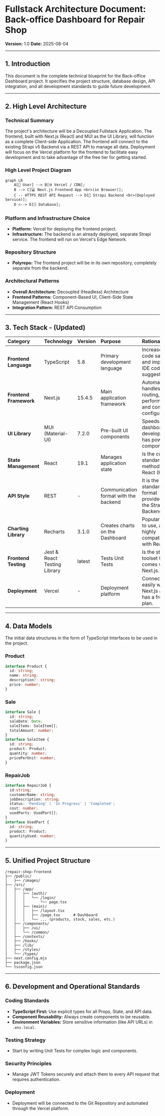 # Fullstack Architecture Document: Back-office Dashboard for Repair Shop

**Version:** 1.0
**Date:** 2025-08-04

-----

## 1\. Introduction

This document is the complete technical blueprint for the Back-office Dashboard project. It specifies the project structure, database design, API integration, and all development standards to guide future development.

-----

## 2\. High Level Architecture

### Technical Summary

The project's architecture will be a Decoupled Fullstack Application. The frontend, built with Next.js (React) and MUI as the UI Library, will function as a complete Client-side Application. The frontend will connect to the existing Strapi v5 Backend via a REST API to manage all data. Deployment will focus on the Vercel platform for the frontend to facilitate easy development and to take advantage of the free tier for getting started.

### High Level Project Diagram

```mermaid
graph LR
    A[👤 User] --> B[🌐 Vercel / CDN];
    B --> C[💻 Next.js Frontend App <br>(in Browser)];
    C -- HTTPS REST API Request --> D[🚀 Strapi Backend <br>(Deployed Service)];
    D <--> E[🗄️ Database];
```

### Platform and Infrastructure Choice

  * **Platform:** Vercel for deploying the frontend project.
  * **Infrastructure:** The backend is an already deployed, separate Strapi service. The frontend will run on Vercel's Edge Network.

### Repository Structure

  * **Polyrepo:** The frontend project will be in its own repository, completely separate from the backend.

### Architectural Patterns

  * **Overall Architecture:** Decoupled (Headless) Architecture
  * **Frontend Patterns:** Component-Based UI, Client-Side State Management (React Hooks)
  * **Integration Pattern:** REST API Consumption

-----

## 3\. Tech Stack - (Updated)

| Category | Technology | Version | Purpose | Rationale |
| :--- | :--- | :--- | :--- | :--- |
| **Frontend Language** | TypeScript | 5.8 | Primary development language | Increases code safety and improves IDE code suggestions. |
| **Frontend Framework**| Next.js | 15.4.5| Main application framework | Automatically handles routing, performance, and complex configurations. |
| **UI Library** | MUI (Material-UI) | 7.2.0 | Pre-built UI components | Speeds up dashboard development; has powerful components. |
| **State Management** | React | 19.1 | Manages application state | Is the current standard method in React (Hooks). |
| **API Style** | REST | - | Communication format with the backend | It is the standard format provided by the Strapi Backend. |
| **Charting Library** | Recharts | 3.1.0 | Creates charts on the Dashboard | Popular, easy to use, and highly compatible with React. |
| **Frontend Testing** | Jest & React Testing Library | latest | Tests Unit Tests | Is the standard toolset that comes with Next.js. |
| **Deployment** | Vercel | - | Deployment platform | Connects easily with Next.js and has a free plan. |

-----

## 4\. Data Models

The initial data structures in the form of TypeScript Interfaces to be used in the project.

### Product

```typescript
interface Product {
  id: string;
  name: string;
  description?: string;
  price: number;
}
```

### Sale

```typescript
interface Sale {
  id: string;
  saleDate: Date;
  saleItems: SaleItem[];
  totalAmount: number;
}
interface SaleItem {
  id: string;
  product: Product;
  quantity: number;
  pricePerUnit: number;
}
```

### RepairJob

```typescript
interface RepairJob {
  id:string;
  customerName: string;
  jobDescription: string;
  status: 'Pending' | 'In Progress' | 'Completed';
  cost: number;
  usedParts: UsedPart[];
}
interface UsedPart {
  id: string;
  product: Product;
  quantityUsed: number;
}
```

-----

## 5\. Unified Project Structure

```plaintext
/repair-shop-frontend
├── /public/
│   ├── /images/
├── /src/
│   ├── /app/
│   │   ├── (auth)/
│   │   │   └── /login/
│   │   │       └── page.tsx
│   │   ├── (main)/
│   │   │   ├── /layout.tsx
│   │   │   ├── /page.tsx      # Dashboard
│   │   │   └── ... (products, stock, sales, etc.)
│   ├── /components/
│   │   ├── /ui/
│   │   └── /common/
│   ├── /contexts/
│   ├── /hooks/
│   ├── /lib/
│   ├── /styles/
│   └── /types/
├── next.config.mjs
├── package.json
└── tsconfig.json
```

-----

## 6\. Development and Operational Standards

### Coding Standards

  * **TypeScript First:** Use explicit types for all Props, State, and API data.
  * **Component Reusability:** Always create components to be reusable.
  * **Environment Variables:** Store sensitive information (like API URLs) in `.env.local`.

### Testing Strategy

  * Start by writing Unit Tests for complex logic and components.

### Security Principles

  * Manage JWT Tokens securely and attach them to every API request that requires authentication.

### Deployment

  * Deployment will be connected to the Git Repository and automated through the Vercel platform.
  
  <!-- end list -->